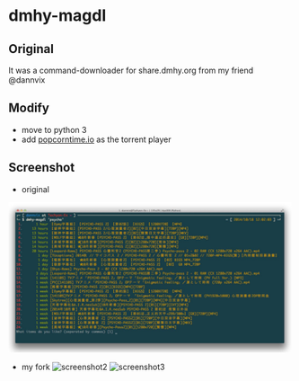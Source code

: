 # dmhy-magdl

## Original

It was a command-downloader for share.dmhy.org from my friend @dannvix

## Modify

- move to python 3
- add [popcorntime.io](https://popcorntime.io/) as the torrent player

## Screenshot

- original

![screenshot](screenshot.jpg)

- my fork
![screenshot2](screenshot2.jpg)
![screenshot3](screenshot3.jpg)
